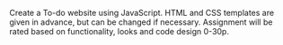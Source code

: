 Create a To-do website using JavaScript. HTML and CSS templates are given in advance, but can be changed if necessary.
Assignment will be rated based on functionality, looks and code design 0-30p.
